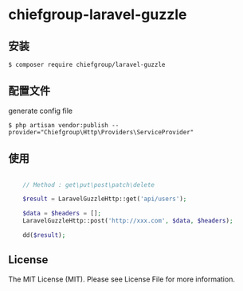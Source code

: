 # chiefgroup-laravel-guzzle

## 安装

```
$ composer require chiefgroup/laravel-guzzle
```

## 配置文件

generate config file
```
$ php artisan vendor:publish --provider="Chiefgroup\Http\Providers\ServiceProvider"
```

## 使用

```php
    
    // Method : get\put\post\patch\delete

    $result = LaravelGuzzleHttp::get('api/users');

    $data = $headers = [];
    LaravelGuzzleHttp::post('http://xxx.com', $data, $headers);

    dd($result);

```

## License

The MIT License (MIT). Please see License File for more information.
